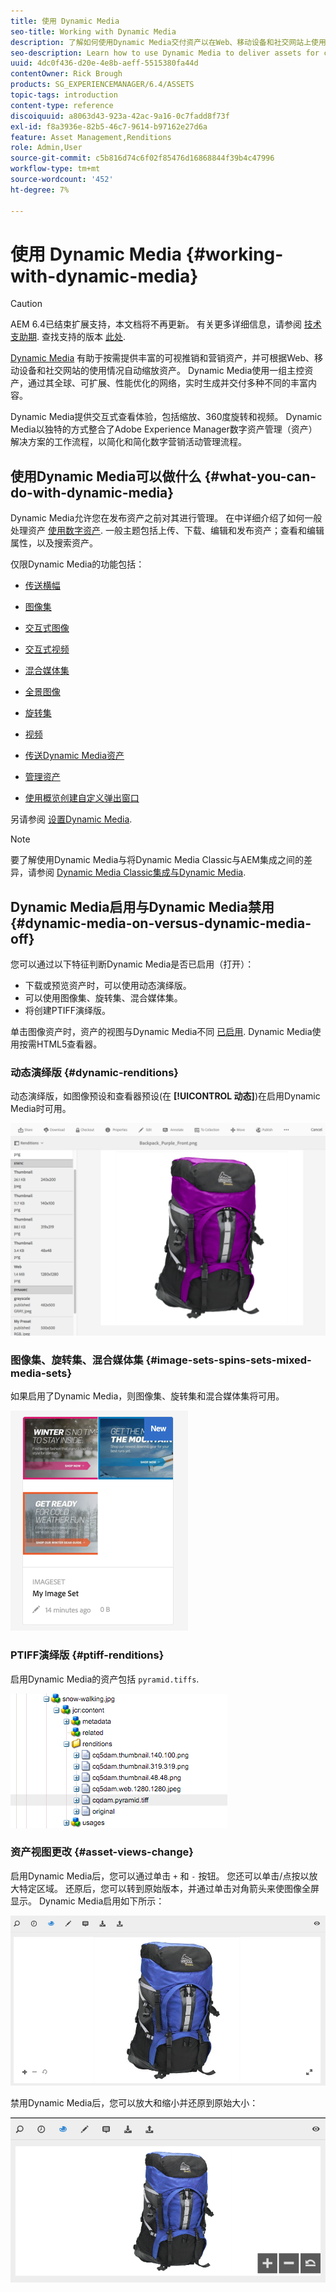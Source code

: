 ```yaml
---
title: 使用 Dynamic Media
seo-title: Working with Dynamic Media
description: 了解如何使用Dynamic Media交付资产以在Web、移动设备和社交网站上使用。
seo-description: Learn how to use Dynamic Media to deliver assets for consumption on web, mobile, and social sites.
uuid: 4dc0f436-d20e-4e8b-aeff-5515380fa44d
contentOwner: Rick Brough
products: SG_EXPERIENCEMANAGER/6.4/ASSETS
topic-tags: introduction
content-type: reference
discoiquuid: a8063d43-923a-42ac-9a16-0c7fadd8f73f
exl-id: f8a3936e-82b5-46c7-9614-b97162e27d6a
feature: Asset Management,Renditions
role: Admin,User
source-git-commit: c5b816d74c6f02f85476d16868844f39b4c47996
workflow-type: tm+mt
source-wordcount: '452'
ht-degree: 7%

---
```


# 使用 Dynamic Media {#working-with-dynamic-media}

>[!CAUTION]
>
>AEM 6.4已结束扩展支持，本文档将不再更新。 有关更多详细信息，请参阅 [技术支助期](https://helpx.adobe.com/cn/support/programs/eol-matrix.html). 查找支持的版本 [此处](https://experienceleague.adobe.com/docs/).

[Dynamic Media](https://www.adobe.com/solutions/web-experience-management/dynamic-media.html) 有助于按需提供丰富的可视推销和营销资产，并可根据Web、移动设备和社交网站的使用情况自动缩放资产。 Dynamic Media使用一组主控资产，通过其全球、可扩展、性能优化的网络，实时生成并交付多种不同的丰富内容。

Dynamic Media提供交互式查看体验，包括缩放、360度旋转和视频。 Dynamic Media以独特的方式整合了Adobe Experience Manager数字资产管理（资产）解决方案的工作流程，以简化和简化数字营销活动管理流程。

<!-- DEAD ARTICLE >[!NOTE]
>
>A Community article is available on [Working with Adobe Experience Manager and Dynamic Media](https://helpx.adobe.com/experience-manager/using/aem_dynamic_media.html). -->

## 使用Dynamic Media可以做什么 {#what-you-can-do-with-dynamic-media}

Dynamic Media允许您在发布资产之前对其进行管理。 在中详细介绍了如何一般处理资产 [使用数字资产](managing-assets-touch-ui.md). 一般主题包括上传、下载、编辑和发布资产；查看和编辑属性，以及搜索资产。

仅限Dynamic Media的功能包括：

* [传送横幅](carousel-banners.md)
* [图像集](image-sets.md)
* [交互式图像](interactive-images.md)
* [交互式视频](interactive-videos.md)
* [混合媒体集](mixed-media-sets.md)
* [全景图像](panoramic-images.md)

* [旋转集](spin-sets.md)
* [视频](video.md)
* [传送Dynamic Media资产](delivering-dynamic-media-assets.md)
* [管理资产](managing-assets.md)
* [使用概览创建自定义弹出窗口](custom-pop-ups.md)

另请参阅 [设置Dynamic Media](administering-dynamic-media.md).

>[!NOTE]
>
>要了解使用Dynamic Media与将Dynamic Media Classic与AEM集成之间的差异，请参阅 [Dynamic Media Classic集成与Dynamic Media](/help/sites-administering/scene7.md#aem-scene-integration-versus-dynamic-media).

## Dynamic Media启用与Dynamic Media禁用 {#dynamic-media-on-versus-dynamic-media-off}

您可以通过以下特征判断Dynamic Media是否已启用（打开）：

* 下载或预览资产时，可以使用动态演绎版。
* 可以使用图像集、旋转集、混合媒体集。
* 将创建PTIFF演绎版。

单击图像资产时，资产的视图与Dynamic Media不同 [已启用](config-dynamic.md#enabling-dynamic-media). Dynamic Media使用按需HTML5查看器。

### 动态演绎版 {#dynamic-renditions}

动态演绎版，如图像预设和查看器预设(在 **[!UICONTROL 动态]**)在启用Dynamic Media时可用。

![chlimage_1-358](assets/chlimage_1-358.png)

### 图像集、旋转集、混合媒体集 {#image-sets-spins-sets-mixed-media-sets}

如果启用了Dynamic Media，则图像集、旋转集和混合媒体集将可用。

![chlimage_1-359](assets/chlimage_1-359.png)

### PTIFF演绎版 {#ptiff-renditions}

启用Dynamic Media的资产包括 `pyramid.tiffs`.

![chlimage_1-360](assets/chlimage_1-360.png)

### 资产视图更改 {#asset-views-change}

启用Dynamic Media后，您可以通过单击 `+` 和 `-` 按钮。 您还可以单击/点按以放大特定区域。 还原后，您可以转到原始版本，并通过单击对角箭头来使图像全屏显示。 Dynamic Media启用如下所示：

![chlimage_1-361](assets/chlimage_1-361.png)

禁用Dynamic Media后，您可以放大和缩小并还原到原始大小：

![chlimage_1-362](assets/chlimage_1-362.png)
